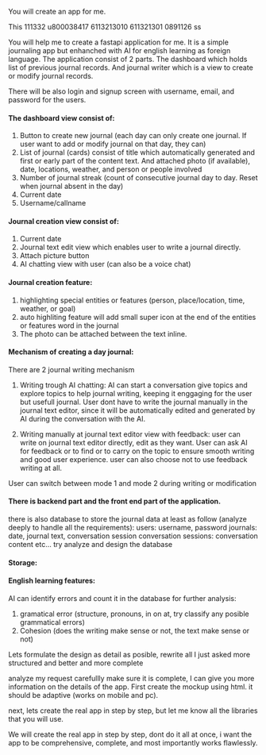 You will create an app for me. 

This 
111332
u800038417
6113213010
611321301
0891126
ss

You will help me to create a fastapi application for me. It is a simple journaling app but enhanched with AI for english learning as foreign language. The application consist of 2 parts. The dashboard which holds list of previous journal records. And  journal writer which is a view to create or modify journal records.

There will be also login and signup screen with username, email, and password for the users.

#### The dashboard view consist of:
1. Button to create new journal (each day can only create one journal. If user want to add or modify journal on that day, they can) 
2. List of journal (cards) consist of title which automatically generated and first or early part of the content text. And attached photo (if available), date, locations, weather, and person or people involved
3. Number of journal streak (count of consecutive journal day to day. Reset when journal absent in the day)
4. Current date
5. Username/callname

#### Journal creation view consist of:
1. Current date
2. Journal text edit view which enables user to write a journal  directly.
3. Attach picture button
4. AI chatting view with user (can also be a voice chat)

#### Journal creation feature:
1. highlighting special entities or features (person, place/location, time, weather, or goal)
2. auto highliting feature will add small super icon at the end of the entities or features word in the journal
3. The photo can be attached between the text inline.

#### Mechanism of creating a day journal:
There are 2 journal writing mechanism

1. Writing trough AI chatting:
AI can start a conversation give topics and explore topics to help journal writing, keeping it enggaging for the user but usefull journal.
User dont have to write the journal manually in the journal text editor, since it will be automatically edited and generated by AI during the conversation with the AI.

1. Writing manually at journal text editor view with feedback:
user can write on journal text editor directly, edit as they want. User can ask AI for feedback or to find or to carry on the topic to ensure smooth writing and good user experience. user can also choose not to use feedback writing at all.

User can switch between mode 1 and mode 2 during writing or modification

#### There is backend part and the front end part of the application. 
there is also database to store the journal data at least as follow (analyze deeply to handle all the requirements):
users: username, password
journals: date, journal text, conversation session
conversation sessions: conversation content
etc... try analyze and design the database

#### Storage:



#### English learning features:
AI can identify errors and count it in the database for further analysis:
1. gramatical error (structure, pronouns, in on at, try classify any posible grammatical errors)
2. Cohesion (does the writing make sense or not, the text make sense or not)

Lets formulate the design as detail as posible, rewrite all I just asked more structured and better and more complete

analyze my request carefullly make sure it is complete, I can give you more information on the details of the app.
First create the mockup using html. it should be adaptive (works on mobile and pc).

next, lets create the real app in step by step, but let me know all the libraries that you will use.

We will create the real app in step by step, dont do it all at once, i want the app to be comprehensive, complete, and most importantly works flawlessly. 











